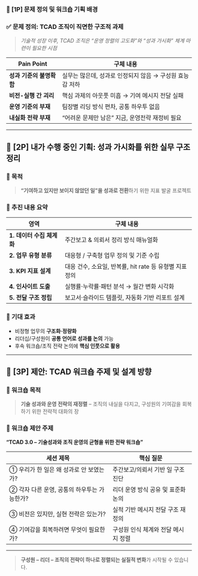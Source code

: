 ### 📘 \[1P] 문제 정의 및 워크숍 기획 배경

### ✅ 문제 정의: TCAD 조직이 직면한 구조적 과제

> *기술적 성장 이후, TCAD 조직은 “운영 정렬의 고도화”와 “성과 가시화” 체계 마련이 필요한 시점*

| Pain Point      | 구체 내용                             |
| --------------- | --------------------------------- |
| **성과 기준의 불명확함** | 실무는 많은데, 성과로 인정되지 않음 → 구성원 효능감 저하 |
| **비전-실행 간 괴리**  | 핵심 과제의 아웃풋 미흡 → 기여 메시지 전달 실패      |
| **운영 기준의 부재**   | 팀장별 리딩 방식 편차, 공통 하우투 없음           |
| **내실화 전략 부재**   | “어려운 문제만 남은” 지금, 운영전략 재정비 필요      |

---
 

## 📗 \[2P] 내가 수행 중인 기획: 성과 가시화를 위한 실무 구조 정리

### 🎯 목적

> **“기여하고 있지만 보이지 않았던 일”을 성과로 전환**하기 위한 지표 발굴 프로젝트

### 📌 추진 내용 요약

| 영역                | 구체 내용                                 |
| ----------------- | ------------------------------------- |
| **1. 데이터 수집 체계화** | 주간보고 & 의뢰서 정리 방식 매뉴얼화                 |
| **2. 업무 유형 분류**   | 대응형 / 구축형 업무 정의 및 기준 수립               |
| **3. KPI 지표 설계**  | 대응 건수, 소요일, 반복률, hit rate 등 유형별 지표 정의 |
| **4. 인사이트 도출**    | 실행률·누락률·패턴 분석 → 월간 변화 시각화             |
| **5. 전달 구조 정립**   | 보고서·슬라이드 템플릿, 자동화 기반 리포트 설계           |

### 🧠 기대 효과

* 비정형 업무의 **구조화·정량화**
* 리더십/구성원이 **공통 언어로 성과를 논의** 가능
* 후속 워크숍/조직 전략 논의에 **핵심 인풋으로 활용**

---

## 📙 \[3P] 제안: TCAD 워크숍 주제 및 설계 방향

### 📌 워크숍 목적

> **기술 성과와 운영 전략의 재정렬**
> – 조직의 내실을 다지고, 구성원의 기여감을 회복하기 위한 전략적 대화의 장

### 🎯 워크숍 제안 주제

**“TCAD 3.0 – 기술성과와 조직 운영의 균형을 위한 전략 워크숍”**

| 세션 제목                      | 핵심 질문                |
| -------------------------- | -------------------- |
| ① 우리가 한 일은 왜 성과로 안 보였는가?   | 주간보고/의뢰서 기반 일 구조 진단  |
| ② 각자 다른 운영, 공통의 하우투는 가능한가? | 리더 운영 방식 공유 및 표준화 논의 |
| ③ 비전은 있지만, 실현 전략은 있는가?     | 실적 기반 메시지 전달 구조 재정의  |
| ④ 기여감을 회복하려면 무엇이 필요한가?     | 구성원 인식 체계와 전달 메시지 정렬 |
 
---
 
> **구성원 – 리더 – 조직의 전략이 하나로 정렬되는 실질적 변화**가 시작될 수 있습니다.




 


 


 
